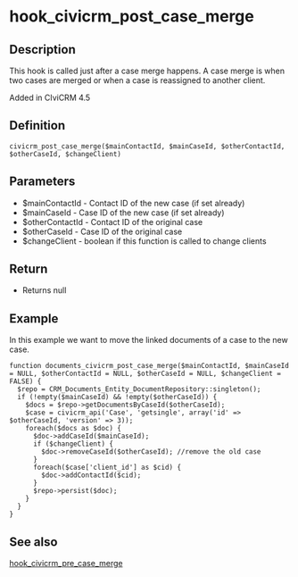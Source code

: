 # hook_civicrm_post_case_merge

## Description

This hook is called just after a case merge happens. A case merge is
when two cases are merged or when a case is reassigned to another
client.

Added in CIviCRM 4.5

## Definition

    civicrm_post_case_merge($mainContactId, $mainCaseId, $otherContactId, $otherCaseId, $changeClient)

## Parameters

-   $mainContactId - Contact ID of the new case (if set already)
-   $mainCaseId - Case ID of the new case (if set already)
-   $otherContactId - Contact ID of the original case
-   $otherCaseId - Case ID of the original case
-   $changeClient - boolean if this function is called to change
    clients

## Return

-   Returns null

## Example

In this example we want to move the linked documents of a case to the
new case.

    function documents_civicrm_post_case_merge($mainContactId, $mainCaseId = NULL, $otherContactId = NULL, $otherCaseId = NULL, $changeClient = FALSE) {
      $repo = CRM_Documents_Entity_DocumentRepository::singleton();
      if (!empty($mainCaseId) && !empty($otherCaseId)) {
        $docs = $repo->getDocumentsByCaseId($otherCaseId);
        $case = civicrm_api('Case', 'getsingle', array('id' => $otherCaseId, 'version' => 3));
        foreach($docs as $doc) {
          $doc->addCaseId($mainCaseId);
          if ($changeClient) {
            $doc->removeCaseId($otherCaseId); //remove the old case
          }
          foreach($case['client_id'] as $cid) {
            $doc->addContactId($cid);
          }
          $repo->persist($doc);
        }
      }
    }



## See also

[hook_civicrm_pre_case_merge](/hooks/hook_civicrm_pre_case_merge.md)
